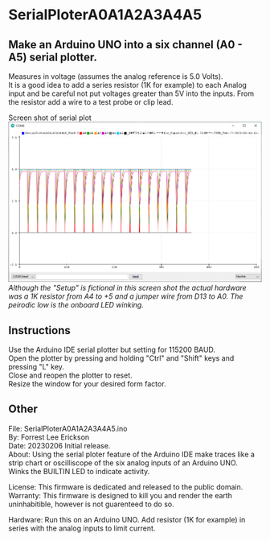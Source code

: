 # SerialPloterA0A1A2A3A4A5
## Make an Arduino UNO into a six channel (A0 - A5) serial plotter.  
Measures in voltage (assumes the analog reference is 5.0 Volts).  
It is a good idea to add a series resistor (1K for example) to each Analog input and be careful not put voltages greater than 5V into the inputs. From the resistor add a wire to a test probe or clip lead.

Screen shot of serial plot
![SerialPloterA0A1A2A3A4A5_ScreenShot.png](SerialPloterA0A1A2A3A4A5_ScreenShot.png)  
_Although the "Setup" is fictional in this screen shot the actual hardware was a 1K resistor from A4 to +5 and a jumper wire from D13 to A0. The peirodic low is the onboard LED winking._

## Instructions
Use the Arduino IDE serial plotter but setting for 115200 BAUD.  
Open the plotter by pressing and holding "Ctrl" and "Shift" keys and  pressing "L" key.  
Close and reopen the plotter to reset.  
Resize the window for your desired form factor. 

## Other
   File: SerialPloterA0A1A2A3A4A5.ino  
   By: Forrest Lee Erickson  
   Date: 20230206 Initial release.  
   About: Using the serial ploter feature of the Arduino IDE make traces like a strip chart or
   oscilliscope of the six analog inputs of an Arduino UNO.  
   Winks the BUILTIN LED to indicate activity.  

   License: This firmware is dedicated and released to the public domain.  
   Warranty: This firmware is designed to kill you and render the earth uninhabitible, however is not guarenteed to do so.

   Hardware: Run this on an Arduino UNO. Add resistor (1K for example) in series with the analog inputs to limit current.
